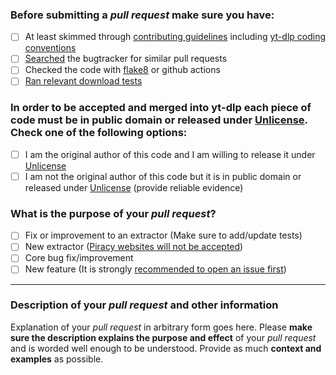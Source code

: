 <!--
# Please follow the guide below

- You will be asked some questions, please read them **carefully** and answer honestly
- Put an `x` into all the boxes `[ ]` relevant to your *pull request* (like [x])
- Use *Preview* tab to see how your *pull request* will actually look like

-->

### Before submitting a *pull request* make sure you have:
- [ ] At least skimmed through [contributing guidelines](https://github.com/yt-dlp/yt-dlp/blob/master/CONTRIBUTING.md#developer-instructions) including [yt-dlp coding conventions](https://github.com/yt-dlp/yt-dlp/blob/master/CONTRIBUTING.md#yt-dlp-coding-conventions)
- [ ] [Searched](https://github.com/yt-dlp/yt-dlp/search?q=is%3Apr&type=Issues) the bugtracker for similar pull requests
- [ ] Checked the code with [flake8](https://pypi.python.org/pypi/flake8) or github actions
- [ ] [Ran relevant download tests](https://github.com/yt-dlp/yt-dlp/blob/master/CONTRIBUTING.md#developer-instructions)

### In order to be accepted and merged into yt-dlp each piece of code must be in public domain or released under [Unlicense](http://unlicense.org/). Check one of the following options:
- [ ] I am the original author of this code and I am willing to release it under [Unlicense](http://unlicense.org/)
- [ ] I am not the original author of this code but it is in public domain or released under [Unlicense](http://unlicense.org/) (provide reliable evidence)

### What is the purpose of your *pull request*?
- [ ] Fix or improvement to an extractor (Make sure to add/update tests)
- [ ] New extractor ([Piracy websites will not be accepted](https://github.com/yt-dlp/yt-dlp/blob/master/CONTRIBUTING.md#is-the-website-primarily-used-for-piracy))
- [ ] Core bug fix/improvement
- [ ] New feature (It is strongly [recommended to open an issue first](https://github.com/yt-dlp/yt-dlp/blob/master/CONTRIBUTING.md#adding-new-feature-or-making-overarching-changes))

---

### Description of your *pull request* and other information

Explanation of your *pull request* in arbitrary form goes here. Please **make sure the description explains the purpose and effect** of your *pull request* and is worded well enough to be understood. Provide as much **context and examples** as possible.
